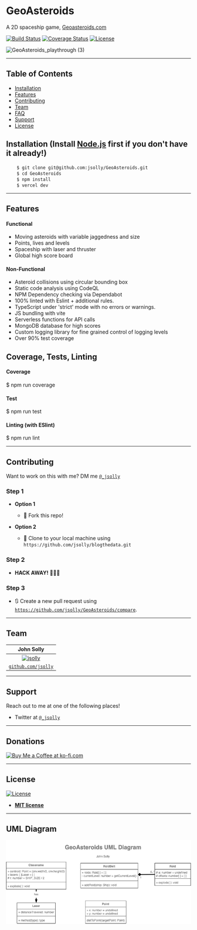 # GeoAsteroids

A 2D spaceship game, <a href="Geoasteroids.com">Geoasteroids.com</a>

[![Build Status](http://img.shields.io/travis/badges/badgerbadgerbadger.svg?style=flat-square)](https://travis-ci.org/badges/badgerbadgerbadger) [![Coverage Status](http://img.shields.io/coveralls/badges/badgerbadgerbadger.svg?style=flat-square)](https://coveralls.io/r/badges/badgerbadgerbadger) [![License](http://img.shields.io/:license-mit-blue.svg?style=flat-square)](http://badges.mit-license.org)

![GeoAsteroids_playthrough (3)](https://user-images.githubusercontent.com/9572232/179308016-71265497-1d05-4750-bfd5-0f336cf7ae77.gif)

---

## Table of Contents

- [Installation](#installation)
- [Features](#features)
- [Contributing](#contributing)
- [Team](#team)
- [FAQ](#faq)
- [Support](#support)
- [License](#license)

## Installation (Install <a href="https://nodejs.org/en/" rel="noopener noreferrer">Node.js</a> first if you don't have it already!)

```shell
    $ git clone git@github.com:jsolly/GeoAsteroids.git
    $ cd GeoAsteroids
    $ npm install
    $ vercel dev
```

---

## Features

#### Functional

- Moving asteroids with variable jaggedness and size
- Points, lives and levels
- Spaceship with laser and thruster
- Global high score board

#### Non-Functional

- Asteroid collisions using circular bounding box
- Static code analysis using CodeQL
- NPM Dependency checking via Dependabot
- 100% linted with Eslint + additional rules.
- TypeScript under 'strict' mode with no errors or warnings.
- JS bundling with vite
- Serverless functions for API calls
- MongoDB database for high scores
- Custom logging library for fine grained control of logging levels
- Over 90% test coverage

## Coverage, Tests, Linting

#### Coverage

$ npm run coverage

#### Test

$ npm run test

#### Linting (with ESlint)

$ npm run lint

---

## Contributing

Want to work on this with me? DM me <a href="https://twitter.com/_jsolly" target="_blank">`@_jsolly`</a>

### Step 1

- **Option 1**

  - 🍴 Fork this repo!

- **Option 2**
  - 👯 Clone to your local machine using `https://github.com/jsolly/blogthedata.git`

### Step 2

- **HACK AWAY!** 🔨🔨🔨

### Step 3

- 🔃 Create a new pull request using <a href="https://github.com/jsolly/GeoAsteroids/compare" target="_blank">`https://github.com/jsolly/GeoAsteroids/compare`</a>.

---

## Team

| John Solly |
| :---:
| [![jsolly](https://avatars1.githubusercontent.com/u/9572232?v=3&s=200)](https://github.com/jsolly)
| <a href="https://github.com/jsolly" target="_blank">`github.com/jsolly`</a> |

---

## Support

Reach out to me at one of the following places!

- Twitter at <a href="https://twitter.com/_jsolly" target="_blank">`@_jsolly`</a>

---

## Donations

<a href='https://ko-fi.com/S6S6CSR2Q' target='_blank'><img height='36' style='border:0px;height:36px;' src='https://cdn.ko-fi.com/cdn/kofi2.png?v=3' border='0' alt='Buy Me a Coffee at ko-fi.com' /></a>

---

## License

[![License](http://img.shields.io/:license-mit-blue.svg?style=flat-square)](http://badges.mit-license.org)

- **[MIT license](http://opensource.org/licenses/mit-license.php)**

---

## UML Diagram

<img src="config/geoAsteroidsUML.png" alt="GeoAsteroids UML diagram"></img>
